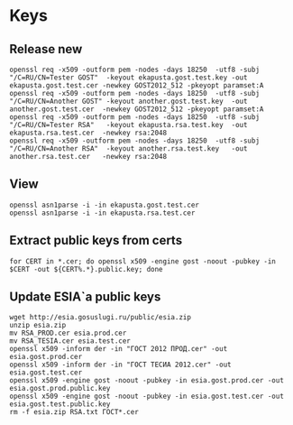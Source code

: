 Keys
====

Release new
-----------

    openssl req -x509 -outform pem -nodes -days 18250  -utf8 -subj "/C=RU/CN=Tester GOST"  -keyout ekapusta.gost.test.key -out ekapusta.gost.test.cer -newkey GOST2012_512 -pkeyopt paramset:A
    openssl req -x509 -outform pem -nodes -days 18250  -utf8 -subj "/C=RU/CN=Another GOST" -keyout another.gost.test.key  -out another.gost.test.cer  -newkey GOST2012_512 -pkeyopt paramset:A
    openssl req -x509 -outform pem -nodes -days 18250  -utf8 -subj "/C=RU/CN=Tester RSA"   -keyout ekapusta.rsa.test.key  -out ekapusta.rsa.test.cer  -newkey rsa:2048
    openssl req -x509 -outform pem -nodes -days 18250  -utf8 -subj "/C=RU/CN=Another RSA"  -keyout another.rsa.test.key   -out another.rsa.test.cer   -newkey rsa:2048

View
----

    openssl asn1parse -i -in ekapusta.gost.test.cer
    openssl asn1parse -i -in ekapusta.rsa.test.cer


Extract public keys from certs
------------------------------

    for CERT in *.cer; do openssl x509 -engine gost -noout -pubkey -in $CERT -out ${CERT%.*}.public.key; done


Update ESIA`a public keys
-------------------------

```
wget http://esia.gosuslugi.ru/public/esia.zip
unzip esia.zip
mv RSA_PROD.cer esia.prod.cer
mv RSA_TESIA.cer esia.test.cer
openssl x509 -inform der -in "ГОСТ 2012 ПРОД.cer" -out esia.gost.prod.cer
openssl x509 -inform der -in "ГОСТ ТЕСИА 2012.cer" -out esia.gost.test.cer
openssl x509 -engine gost -noout -pubkey -in esia.gost.prod.cer -out esia.gost.prod.public.key
openssl x509 -engine gost -noout -pubkey -in esia.gost.test.cer -out esia.gost.test.public.key
rm -f esia.zip RSA.txt ГОСТ*.cer
```